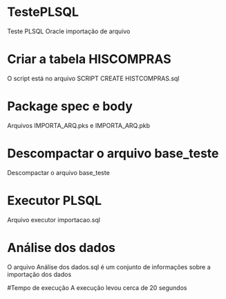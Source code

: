# TestePLSQL
Teste PLSQL Oracle importação de arquivo

# Criar a tabela HISCOMPRAS
O script está no arquivo SCRIPT CREATE HISTCOMPRAS.sql

# Package spec e body
Arquivos IMPORTA_ARQ.pks e IMPORTA_ARQ.pkb

# Descompactar o arquivo base_teste
Descompactar o arquivo base_teste

# Executor PLSQL
Arquivo executor importacao.sql

# Análise dos dados
O arquivo Análise dos dados.sql é um conjunto de informações sobre a importação dos dados

#Tempo de execução
A execução levou cerca de 20 segundos
